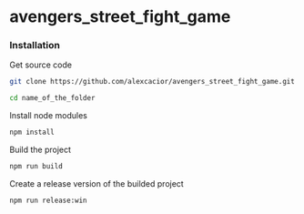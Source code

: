 # avengers_street_fight_game

### Installation

Get source code

```sh
git clone https://github.com/alexcacior/avengers_street_fight_game.git name_of_the_folder

cd name_of_the_folder
```

Install node modules

```sh
npm install
```

Build the project
```sh
npm run build
```

Create a release version of the builded project

```sh
npm run release:win
```
